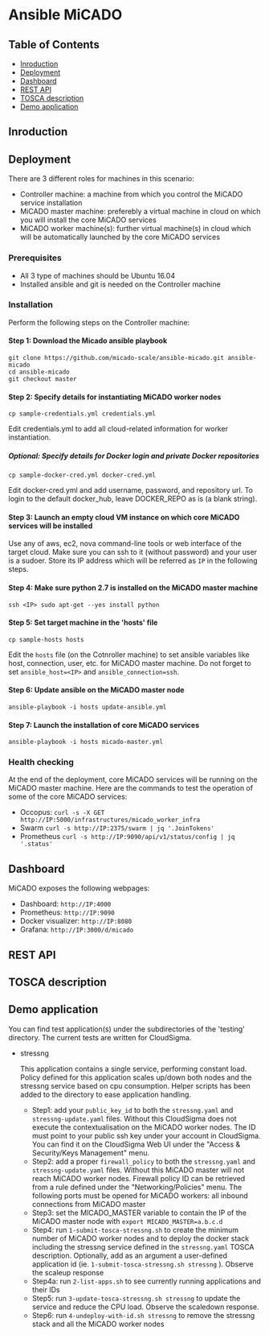 # Ansible MiCADO

## Table of Contents

* [Inroduction](#inroduction)
* [Deployment](#deployment)
* [Dashboard](#dashboard)
* [REST API](#rest-api)
* [TOSCA description](#tosca-description)
* [Demo application](#demo-application)

## Inroduction


## Deployment

There are 3 different roles for machines in this scenario:
 - Controller machine: a machine from which you control the MiCADO service installation
 - MiCADO master machine: preferebly a virtual machine in cloud on which you will install the core MiCADO services
 - MiCADO worker machine(s): further virtual machine(s) in cloud which will be automatically launched by the core MiCADO services

### Prerequisites

 - All 3 type of machines should be Ubuntu 16.04
 - Installed ansible and git is needed on the Controller machine

### Installation

Perform the following steps on the Controller machine:

#### Step 1: Download the Micado ansible playbook

```
git clone https://github.com/micado-scale/ansible-micado.git ansible-micado
cd ansible-micado
git checkout master
```

#### Step 2: Specify details for instantiating MiCADO worker nodes

```
cp sample-credentials.yml credentials.yml
```
Edit credentials.yml to add all cloud-related information for worker instantiation.

##### Optional: Specify details for Docker login and private Docker repositories

```
cp sample-docker-cred.yml docker-cred.yml
```
Edit docker-cred.yml and add username, password, and repository url.
To login to the default docker_hub, leave DOCKER_REPO as is (a blank string).

#### Step 3: Launch an empty cloud VM instance on which core MiCADO services will be installed

Use any of aws, ec2, nova command-line tools or web interface of the target cloud. Make sure you can ssh to it (without password) and your user is a sudoer. Store its IP address which will be referred as `IP` in the following steps.

#### Step 4: Make sure python 2.7 is installed on the MiCADO master machine

```
ssh <IP> sudo apt-get --yes install python
```

#### Step 5: Set target machine in the 'hosts' file

```
cp sample-hosts hosts
```
Edit the `hosts` file (on the Cotnroller machine) to set ansible variables like host, connection, user, etc. for MiCADO master machine. Do not forget to set `ansible_host=<IP>` and `ansible_connection=ssh`.

#### Step 6: Update ansible on the MiCADO master node

```
ansible-playbook -i hosts update-ansible.yml
```

#### Step 7: Launch the installation of core MiCADO services

```
ansible-playbook -i hosts micado-master.yml
```

### Health checking

At the end of the deployment, core MiCADO services will be running on the MiCADO master machine. Here are the commands to test the operation of some of the core MiCADO services:

- Occopus:
```curl -s -X GET http://IP:5000/infrastructures/micado_worker_infra```
- Swarm
```curl -s http://IP:2375/swarm | jq '.JoinTokens'```
- Prometheus
```curl -s http://IP:9090/api/v1/status/config | jq '.status'```

## Dashboard

MiCADO exposes the following webpages:

- Dashboard:
```http://IP:4000```
- Prometheus:
```http://IP:9090```
- Docker visualizer:
```http://IP:8080```
- Grafana:
```http://IP:3000/d/micado```

## REST API

## TOSCA description

## Demo application

You can find test application(s) under the subdirectories of the 'testing' directory. The current tests are written for CloudSigma.

- stressng

  This application contains a single service, performing constant load. Policy defined for this application scales up/down both nodes and the stressng service based on cpu consumption. Helper scripts has been added to the directory to ease application handling.
  - Step1: add your ```public_key_id``` to both the ```stressng.yaml``` and ```stressng-update.yaml``` files. Without this CloudSigma does not execute the contextualisation on the MiCADO worker nodes. The ID must point to your public ssh key under your account in CloudSigma. You can find it on the CloudSigma Web UI under the "Access & Security/Keys Management" menu.
  - Step2: add a proper ```firewall_policy``` to both the ```stressng.yaml``` and ```stressng-update.yaml``` files. Without this MiCADO master will not reach MiCADO worker nodes. Firewall policy ID can be retrieved from a rule defined under the "Networking/Policies" menu. The following ports must be opened for MiCADO workers: all inbound connections from MiCADO master <to be defined in more detials>
  - Step3: set the MICADO_MASTER variable to contain the IP of the MiCADO master node with ```export MICADO_MASTER=a.b.c.d```
  - Step4: run ```1-submit-tosca-stressng.sh``` to create the minimum number of MiCADO worker nodes and to deploy the docker stack including the stressng service defined in the ```stressng.yaml``` TOSCA description. Optionally, add as an argument a user-defined application id (ie. ```1-submit-tosca-stressng.sh stressng``` ). Observe the scaleup response
  - Step4a: run ```2-list-apps.sh``` to see currently running applications and their IDs
  - Step5: run ```3-update-tosca-stressng.sh stressng``` to update the service and reduce the CPU load. Observe the scaledown response.
  - Step6: run ```4-undeploy-with-id.sh stressng``` to remove the stressng stack and all the MiCADO worker nodes
